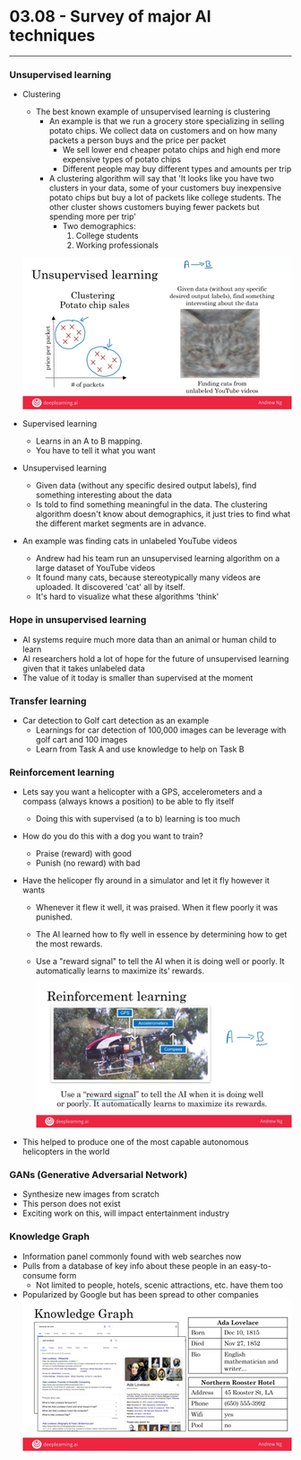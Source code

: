 # 03.08 - Survey of major AI techniques

---

### Unsupervised learning
- Clustering
    - The best known example of unsupervised learning is clustering
        - An example is that we run a grocery store specializing in selling potato chips. We collect data on customers and on how many packets a person buys and the price per packet
            - We sell lower end cheaper potato chips and high end more expensive types of potato chips
            - Different people may buy different types and amounts per trip
        - A clustering algorithm will say that 'It looks like you have two clusters in your data, some of your customers buy inexpensive potato chips but buy a lot of packets like college students. The other cluster shows customers buying fewer packets but spending more per trip'
            - Two demographics:
                1. College students
                2. Working professionals

    ![Clustering](images/clustering.png)

- Supervised learning
    - Learns in an A to B mapping. 
    - You have to tell it what you want

- Unsupervised learning
    - Given data (without any specific desired output labels), find something interesting about the data
    - Is told to find something meaningful in the data. The clustering algorithm doesn't know about demographics, it just tries to find what the different market segments are in advance.

- An example was finding cats in unlabeled YouTube videos
    - Andrew had his team run an unsupervised learning algorithm on a large dataset of YouTube videos
    - It found many cats, because stereotypically many videos are uploaded. It discovered 'cat' all by itself.
    - It's hard to visualize what these algorithms 'think' 

### Hope in unsupervised learning
- AI systems require much more data than an animal or human child to learn
- AI researchers hold a lot of hope for the future of unsupervised learning given that it takes unlabeled data
- The value of it today is smaller than supervised at the moment

### Transfer learning
- Car detection to Golf cart detection as an example
    - Learnings for car detection of 100,000 images can be leverage with golf cart and 100 images
    - Learn from Task A and use knowledge to help on Task B

### Reinforcement learning
- Lets say you want a helicopter with a GPS, accelerometers and a compass (always knows a position) to be able to fly itself
    - Doing this with supervised (a to b) learning is too much
- How do you do this with a dog you want to train?
    - Praise (reward) with good
    - Punish (no reward) with bad
- Have the helicoper fly around in a simulator and let it fly however it wants
    - Whenever it flew it well, it was praised. When it flew poorly it was punished.
    - The AI learned how to fly well in essence by determining how to get the most rewards.
    - Use a "reward signal" to tell the AI when it is doing well or poorly. It automatically learns to maximize its' rewards.

        ![Reinforcement learning](images/reinforcementlearning.png)

- This helped to produce one of the most capable autonomous helicopters in the world

### GANs (Generative Adversarial Network)
- Synthesize new images from scratch
- This person does not exist
- Exciting work on this, will impact entertainment industry

### Knowledge Graph
- Information panel commonly found with web searches now
- Pulls from a database of key info about these people in an easy-to-consume form
    - Not limited to people, hotels, scenic attractions, etc. have them too
- Popularized by Google but has been spread to other companies
        ![Knowledge graph](images/knowledgegraph.png)